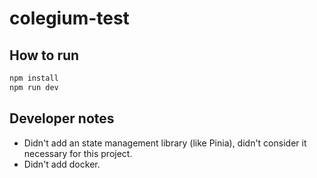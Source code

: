 # colegium-test

## How to run

```sh
npm install
npm run dev
```

## Developer notes

- Didn't add an state management library (like Pinia), didn't consider it necessary for this project.
- Didn't add docker.